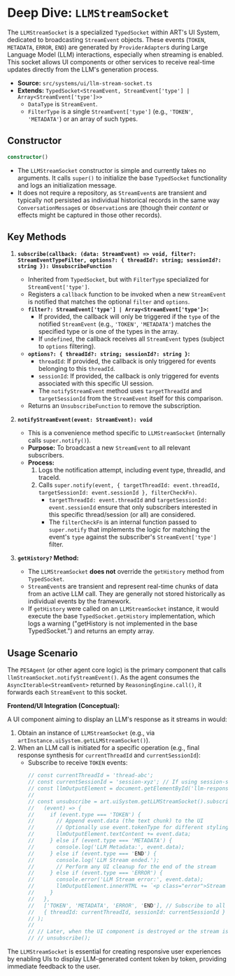 # Deep Dive: `LLMStreamSocket`

The `LLMStreamSocket` is a specialized `TypedSocket` within ART's UI System, dedicated to broadcasting `StreamEvent` objects. These events (`TOKEN`, `METADATA`, `ERROR`, `END`) are generated by `ProviderAdapter`s during Large Language Model (LLM) interactions, especially when streaming is enabled. This socket allows UI components or other services to receive real-time updates directly from the LLM's generation process.

*   **Source:** `src/systems/ui/llm-stream-socket.ts`
*   **Extends:** `TypedSocket<StreamEvent, StreamEvent['type'] | Array<StreamEvent['type']>>`
    *   `DataType` is `StreamEvent`.
    *   `FilterType` is a single `StreamEvent['type']` (e.g., `'TOKEN'`, `'METADATA'`) or an array of such types.

## Constructor

```typescript
constructor()
```

*   The `LLMStreamSocket` constructor is simple and currently takes no arguments. It calls `super()` to initialize the base `TypedSocket` functionality and logs an initialization message.
*   It does not require a repository, as `StreamEvent`s are transient and typically not persisted as individual historical records in the same way `ConversationMessage`s or `Observation`s are (though their *content* or effects might be captured in those other records).

## Key Methods

1.  **`subscribe(callback: (data: StreamEvent) => void, filter?: StreamEventTypeFilter, options?: { threadId?: string; sessionId?: string }): UnsubscribeFunction`**
    *   Inherited from `TypedSocket`, but with `FilterType` specialized for `StreamEvent['type']`.
    *   Registers a `callback` function to be invoked when a new `StreamEvent` is notified that matches the optional `filter` and `options`.
    *   **`filter?: StreamEvent['type'] | Array<StreamEvent['type']>`:**
        *   If provided, the callback will only be triggered if the `type` of the notified `StreamEvent` (e.g., `'TOKEN'`, `'METADATA'`) matches the specified type or is one of the types in the array.
        *   If `undefined`, the callback receives all `StreamEvent` types (subject to `options` filtering).
    *   **`options?: { threadId?: string; sessionId?: string }`:**
        *   `threadId`: If provided, the callback is only triggered for events belonging to this `threadId`.
        *   `sessionId`: If provided, the callback is only triggered for events associated with this specific UI session.
        *   The `notifyStreamEvent` method uses `targetThreadId` and `targetSessionId` from the `StreamEvent` itself for this comparison.
    *   Returns an `UnsubscribeFunction` to remove the subscription.

2.  **`notifyStreamEvent(event: StreamEvent): void`**
    *   This is a convenience method specific to `LLMStreamSocket` (internally calls `super.notify()`).
    *   **Purpose:** To broadcast a new `StreamEvent` to all relevant subscribers.
    *   **Process:**
        1.  Logs the notification attempt, including event type, threadId, and traceId.
        2.  Calls `super.notify(event, { targetThreadId: event.threadId, targetSessionId: event.sessionId }, filterCheckFn)`.
            *   `targetThreadId: event.threadId` and `targetSessionId: event.sessionId` ensure that only subscribers interested in this specific thread/session (or all) are considered.
            *   The `filterCheckFn` is an internal function passed to `super.notify` that implements the logic for matching the event's `type` against the subscriber's `StreamEvent['type']` filter.

3.  **`getHistory?` Method:**
    *   The `LLMStreamSocket` **does not** override the `getHistory` method from `TypedSocket`.
    *   `StreamEvent`s are transient and represent real-time chunks of data from an active LLM call. They are generally not stored historically as individual events by the framework.
    *   If `getHistory` were called on an `LLMStreamSocket` instance, it would execute the base `TypedSocket.getHistory` implementation, which logs a warning ("getHistory is not implemented in the base TypedSocket.") and returns an empty array.

## Usage Scenario

The `PESAgent` (or other agent core logic) is the primary component that calls `llmStreamSocket.notifyStreamEvent()`. As the agent consumes the `AsyncIterable<StreamEvent>` returned by `ReasoningEngine.call()`, it forwards each `StreamEvent` to this socket.

**Frontend/UI Integration (Conceptual):**

A UI component aiming to display an LLM's response as it streams in would:

1.  Obtain an instance of `LLMStreamSocket` (e.g., via `artInstance.uiSystem.getLLMStreamSocket()`).
2.  When an LLM call is initiated for a specific operation (e.g., final response synthesis for `currentThreadId` and `currentSessionId`):
    *   Subscribe to receive `TOKEN` events:
        ```javascript
        // const currentThreadId = 'thread-abc';
        // const currentSessionId = 'session-xyz'; // If using session-specific updates
        // const llmOutputElement = document.getElementById('llm-response-area');
        //
        // const unsubscribe = art.uiSystem.getLLMStreamSocket().subscribe(
        //   (event) => {
        //     if (event.type === 'TOKEN') {
        //       // Append event.data (the text chunk) to the UI
        //       // Optionally use event.tokenType for different styling (e.g., thoughts vs. response)
        //       llmOutputElement.textContent += event.data;
        //     } else if (event.type === 'METADATA') {
        //       console.log('LLM Metadata:', event.data);
        //     } else if (event.type === 'END') {
        //       console.log('LLM Stream ended.');
        //       // Perform any UI cleanup for the end of the stream
        //     } else if (event.type === 'ERROR') {
        //       console.error('LLM Stream error:', event.data);
        //       llmOutputElement.innerHTML += `<p class="error">Stream Error!</p>`;
        //     }
        //   },
        //   ['TOKEN', 'METADATA', 'ERROR', 'END'], // Subscribe to all relevant types
        //   { threadId: currentThreadId, sessionId: currentSessionId }
        // );
        //
        // // Later, when the UI component is destroyed or the stream is no longer needed:
        // // unsubscribe();
        ```

The `LLMStreamSocket` is essential for creating responsive user experiences by enabling UIs to display LLM-generated content token by token, providing immediate feedback to the user.